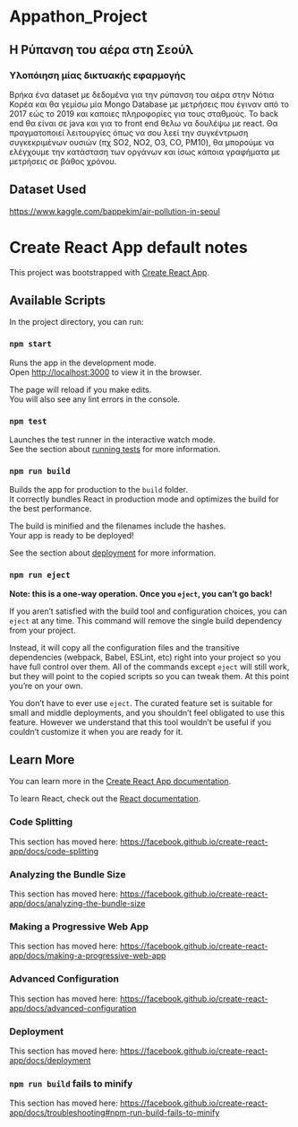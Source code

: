 # Appathon_Project
## Η Ρύπανση του αέρα στη Σεούλ

### Yλοπόιηση μίας δικτυακής εφαρμογής
Βρήκα ένα dataset με δεδομένα για την ρύπανση του αέρα στην Νότια Κορέα και θα γεμίσω μία Mongo Database με μετρήσεις που έγιναν από το 2017 εώς το 2019 και καποιες πληροφορίες για τους σταθμούς. Το back end θα είναι σε java και για το front end θελω να δουλέψω με react. Θα πραγματοποιεί λειτουργίες όπως να σου λεεί την συγκέντρωση συγκεκριμένων ουσιών (πχ SO2, NO2, O3, CO, PM10), θα μπορούμε να ελέγχουμε την κατάσταση των οργάνων και ίσως κάποια γραφήματα με μετρήσεις σε βάθος χρόνου. 

## Dataset Used
https://www.kaggle.com/bappekim/air-pollution-in-seoul


# Create React App default notes
This project was bootstrapped with [Create React App](https://github.com/facebook/create-react-app).

## Available Scripts

In the project directory, you can run:

### `npm start`

Runs the app in the development mode.<br />
Open [http://localhost:3000](http://localhost:3000) to view it in the browser.

The page will reload if you make edits.<br />
You will also see any lint errors in the console.

### `npm test`

Launches the test runner in the interactive watch mode.<br />
See the section about [running tests](https://facebook.github.io/create-react-app/docs/running-tests) for more information.

### `npm run build`

Builds the app for production to the `build` folder.<br />
It correctly bundles React in production mode and optimizes the build for the best performance.

The build is minified and the filenames include the hashes.<br />
Your app is ready to be deployed!

See the section about [deployment](https://facebook.github.io/create-react-app/docs/deployment) for more information.

### `npm run eject`

**Note: this is a one-way operation. Once you `eject`, you can’t go back!**

If you aren’t satisfied with the build tool and configuration choices, you can `eject` at any time. This command will remove the single build dependency from your project.

Instead, it will copy all the configuration files and the transitive dependencies (webpack, Babel, ESLint, etc) right into your project so you have full control over them. All of the commands except `eject` will still work, but they will point to the copied scripts so you can tweak them. At this point you’re on your own.

You don’t have to ever use `eject`. The curated feature set is suitable for small and middle deployments, and you shouldn’t feel obligated to use this feature. However we understand that this tool wouldn’t be useful if you couldn’t customize it when you are ready for it.

## Learn More

You can learn more in the [Create React App documentation](https://facebook.github.io/create-react-app/docs/getting-started).

To learn React, check out the [React documentation](https://reactjs.org/).

### Code Splitting

This section has moved here: https://facebook.github.io/create-react-app/docs/code-splitting

### Analyzing the Bundle Size

This section has moved here: https://facebook.github.io/create-react-app/docs/analyzing-the-bundle-size

### Making a Progressive Web App

This section has moved here: https://facebook.github.io/create-react-app/docs/making-a-progressive-web-app

### Advanced Configuration

This section has moved here: https://facebook.github.io/create-react-app/docs/advanced-configuration

### Deployment

This section has moved here: https://facebook.github.io/create-react-app/docs/deployment

### `npm run build` fails to minify

This section has moved here: https://facebook.github.io/create-react-app/docs/troubleshooting#npm-run-build-fails-to-minify
